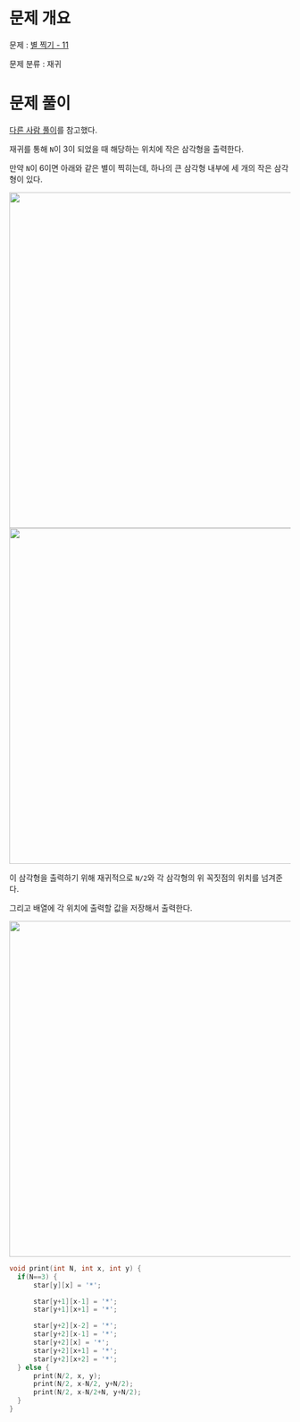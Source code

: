 # 문제 개요

문제 : [별 찍기 - 11](https://www.acmicpc.net/problem/2448)

문제 분류 : 재귀

# 문제 풀이

[다른 사람 풀이](https://icechou.tistory.com/106)를 참고했다.

재귀를 통해 `N`이 3이 되었을 때 해당하는 위치에 작은 삼각형을 출력한다.

만약 `N`이 6이면 아래와 같은 별이 찍히는데, 하나의 큰 삼각형 내부에 세 개의 작은 삼각형이 있다.

<img src="https://github.com/nullyng/AlgorithmStudy/assets/57346428/134cfa7d-b4f1-4257-8b13-62fe33356ef7" width="600px">

<img src="https://github.com/nullyng/AlgorithmStudy/assets/57346428/3a8222b6-4ccf-410b-a00f-9ba54b477165" width="600px">

이 삼각형을 출력하기 위해 재귀적으로 `N/2`와 각 삼각형의 위 꼭짓점의 위치를 넘겨준다.

그리고 배열에 각 위치에 출력할 값을 저장해서 출력한다.

<img src="https://github.com/nullyng/AlgorithmStudy/assets/57346428/1608c946-060d-44ac-96db-888ef27eb692" width="600px">

```cpp
void print(int N, int x, int y) {
  if(N==3) {
      star[y][x] = '*';

      star[y+1][x-1] = '*';
      star[y+1][x+1] = '*';

      star[y+2][x-2] = '*';
      star[y+2][x-1] = '*';
      star[y+2][x] = '*';
      star[y+2][x+1] = '*';
      star[y+2][x+2] = '*';
  } else {
      print(N/2, x, y);
      print(N/2, x-N/2, y+N/2);
      print(N/2, x-N/2+N, y+N/2);
  }
}
```
